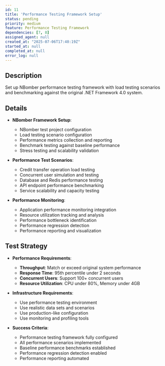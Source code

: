 ```yaml
---
id: 11
title: 'Performance Testing Framework Setup'
status: pending
priority: medium
feature: Performance Testing Framework
dependencies: [7, 8]
assigned_agent: null
created_at: "2025-07-06T17:40:19Z"
started_at: null
completed_at: null
error_log: null
---
```


## Description

Set up NBomber performance testing framework with load testing scenarios and benchmarking against the original .NET Framework 4.0 system.

## Details

- **NBomber Framework Setup**:
  - NBomber test project configuration
  - Load testing scenario configuration
  - Performance metrics collection and reporting
  - Benchmark testing against baseline performance
  - Stress testing and scalability validation

- **Performance Test Scenarios**:
  - Credit transfer operation load testing
  - Concurrent user simulation and testing
  - Database and Redis performance testing
  - API endpoint performance benchmarking
  - Service scalability and capacity testing

- **Performance Monitoring**:
  - Application performance monitoring integration
  - Resource utilization tracking and analysis
  - Performance bottleneck identification
  - Performance regression detection
  - Performance reporting and visualization

## Test Strategy

- **Performance Requirements**:
  - **Throughput**: Match or exceed original system performance
  - **Response Time**: 95th percentile under 2 seconds
  - **Concurrent Users**: Support 100+ concurrent users
  - **Resource Utilization**: CPU under 80%, Memory under 4GB

- **Infrastructure Requirements**:
  - Use performance testing environment
  - Use realistic data sets and scenarios
  - Use production-like configuration
  - Use monitoring and profiling tools

- **Success Criteria**:
  - Performance testing framework fully configured
  - All performance scenarios implemented
  - Baseline performance benchmarks established
  - Performance regression detection enabled
  - Performance reporting automated 